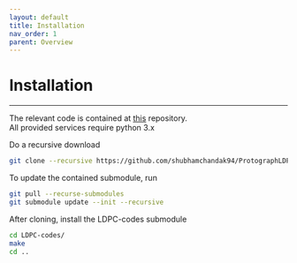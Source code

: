 ```yaml
---
layout: default
title: Installation
nav_order: 1
parent: Overview
---
```


# Installation
---
The relevant code is contained at [this](https://github.com/shubhamchandak94/ProtographLDPC/) repository. <br>
All provided services require python 3.x

Do a recursive download
```sh
git clone --recursive https://github.com/shubhamchandak94/ProtographLDPC
```

To update the contained submodule, run
```sh
git pull --recurse-submodules
git submodule update --init --recursive
```

After cloning, install the LDPC-codes submodule
```sh
cd LDPC-codes/
make
cd ..
```
